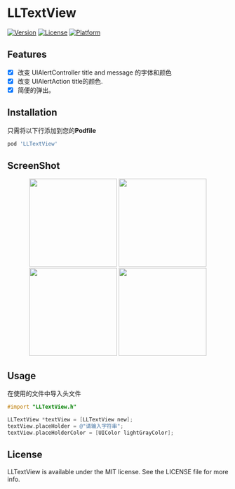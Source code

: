 # LLTextView

[![Version](https://img.shields.io/cocoapods/v/LLTextView.svg?style=flat)](https://cocoapods.org/pods/LLTextView)
[![License](https://img.shields.io/cocoapods/l/LLTextView.svg?style=flat)](https://cocoapods.org/pods/LLTextView)
[![Platform](https://img.shields.io/cocoapods/p/LLTextView.svg?style=flat)](https://cocoapods.org/pods/LLTextView)

## Features
- [x] 改变 UIAlertController title and message 的字体和颜色
- [x] 改变 UIAlertAction title的颜色.
- [x] 简便的弹出。

## Installation

只需将以下行添加到您的**Podfile**

```ruby
pod 'LLTextView'
```
## ScreenShot
<div align = "center"> 
<img src="ScreenShot/IMG_0086.JPG" width="200" />
<img src="ScreenShot/IMG_0089.JPG" width="200" />
<img src="ScreenShot/IMG_0087.JPG" width="200" />
<img src="ScreenShot/IMG_0088.JPG" width="200" />
</div>

## Usage

在使用的文件中导入头文件

```objective-c
#import "LLTextView.h"

```

```objective-c
LLTextView *textView = [LLTextView new];
textView.placeHolder = @"请输入字符串";
textView.placeHolderColor = [UIColor lightGrayColor];

```

## License

LLTextView is available under the MIT license. See the LICENSE file for more info.



